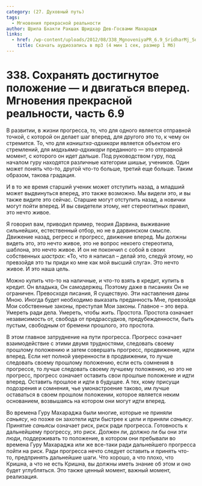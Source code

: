 ```yaml
---
category: (27. Духовный путь)
tags:
  - Мгновения прекрасной реальности
author: Шрила Бхакти Ракшак Шридхар Дев-Госвами Махарадж
links:
  - href: /wp-content/uploads/2012/08/338_MgnoveniyaPR_6.9_SridharMj_Sohranyat_dostignutoye_polojeniye-i_dvigatsya_vpered.mp3
    title: Скачать аудиозапись в mp3 (4 мин 1 сек, размер 1 Мб)
---
```


# 338. Сохранять достигнутое положение — и двигаться вперед. Мгновения прекрасной реальности, часть 6.9

В развитии, в жизни прогресса, то, что для одного является отправной точкой, с которой он делает шаг вперед, для другого это то, к чему он стремится. То, что для *каништха-адхикари* является объектом его стремлений, для *мадхьяма-адхикари* преданного — это отправной момент, с которого он идет дальше. Под руководством гуру, под началом гуру находятся различные категории *шишьи,* учеников. Один может понять что-то, другой что-то больше, третий еще больше. Таким образом, такова градация.

И в то же время старший ученик может отступить назад, а младший может выдвинуться вперед, это также возможно. Мы видели это, и вы также видите это сейчас. Старшие могут отступить назад, а новички могут пойти вперед. И вы свидетели этому, нет стереотипных правил, это нечто живое.

Я говорил вам, приводил пример, теория Дарвина, выживание сильнейших, естественный отбор, но не в дарвинском смысле. Движение назад, регресс и прогресс, движение вперед. Мы должны видеть это, это нечто живое, это не вопрос некоего стереотипа, шаблона, это нечто живое. И он не покончил с собой в своих собственных *шастрах*: «То, что я написал – делай это, следуй этому, но превзойдя это ты приди ко мне как мой высший слуга». Это нечто живое. И это наша цель.

Можно купить что-то на наличные, и что-то взять в кредит, купить в кредит. Он владыка, Он самодержец. Поэтому даже в писаниях Он не ограничен. Превосходя писания, Я существую. Эти наставления даны Мною. Иногда будет необходимо выказать преданность Мне, превзойдя Мои собственные законы, преступая Мои законы. Главное – это вера. Умереть ради дела. Умереть, чтобы жить. Простота. Простота означает независимость от, свобода от предрассудков, предубежденности, быть пустым, свободным от бремени прошлого, это простота.

В этом главное затруднение на пути прогресса. Прогресс означает взаимодействие с этими двумя трудностями, следовать своему прошлому положению и затем совершать прогресс, продвижение, идти вперед. Если нет полной уверенности в продвижении, то лучше следовать своему прошлому положению, если есть сомнения в прогрессе, то лучше следовать своему лучшему положению, но это не прогресс, прогресс означает оставить свои прошлые положение и идти вперед. Оставить прошлое и идти в будущее. А тех, кому присущи подозрения и сомнения, чье умонастроение таково, им лучше оставаться в своем прошлом положении, которое является неким основанием, возвышаясь на котором они могут идти вперед.

Во времена Гуру Махараджа были многие, которые не приняли *саньясу*, но позже он захотели идти быстрее к цели и приняли *саньясу*. Принятие *саньясы* означает риск, риск ради прогресса. Готовность к дальнейшему прогрессу, это риск. Должен ли, должно ли бы они эти люди, поддерживать то положение, в котором они пребывали во времена Гуру Махараджа или же все-таки ради дальнейшего прогресса пойти на риск. Ради прогресса нечто следует оставить и принять что-то, предпринять дальнейшие шаги. Что хорошо, а что плохо, что Кришна, а что не есть Кришна, вы должны иметь знание об этом и оно будет углубляться. Это также ценный момент, важный момент, реализация.

